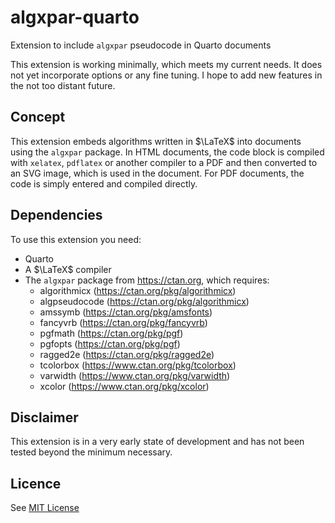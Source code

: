 # algxpar-quarto
Extension to include `algxpar` pseudocode in Quarto documents

This extension is working minimally, which meets my current needs. It does not yet incorporate options or any fine tuning. I hope to add new features in the not too distant future.

## Concept
This extension embeds algorithms written in $\LaTeX$ into documents using the `algxpar` package. In HTML documents, the code block is compiled with `xelatex`, `pdflatex` or another compiler to a PDF and then converted to an SVG image, which is used in the document. For PDF documents, the code is simply entered and compiled directly.

## Dependencies
To use this extension you need:

* Quarto
* A $\LaTeX$ compiler
* The `algxpar` package from <https://ctan.org>, which requires:
  * algorithmicx (https://ctan.org/pkg/algorithmicx)
  * algpseudocode (https://ctan.org/pkg/algorithmicx)
  * amssymb (https://ctan.org/pkg/amsfonts)
  * fancyvrb (https://ctan.org/pkg/fancyvrb)
  * pgfmath (https://ctan.org/pkg/pgf)
  * pgfopts (https://ctan.org/pkg/pgf)
  * ragged2e (https://ctan.org/pkg/ragged2e)
  * tcolorbox (https://www.ctan.org/pkg/tcolorbox)
  * varwidth (https://www.ctan.org/pkg/varwidth)
  * xcolor (https://www.ctan.org/pkg/xcolor)
 
## Disclaimer
This extension is in a very early state of development and has not been tested beyond the minimum necessary.

## Licence
See [MIT License](LICENSE)
